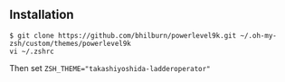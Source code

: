 ## Installation

```shell
$ git clone https://github.com/bhilburn/powerlevel9k.git ~/.oh-my-zsh/custom/themes/powerlevel9k
vi ~/.zshrc
```

Then set `ZSH_THEME="takashiyoshida-ladderoperator"`
